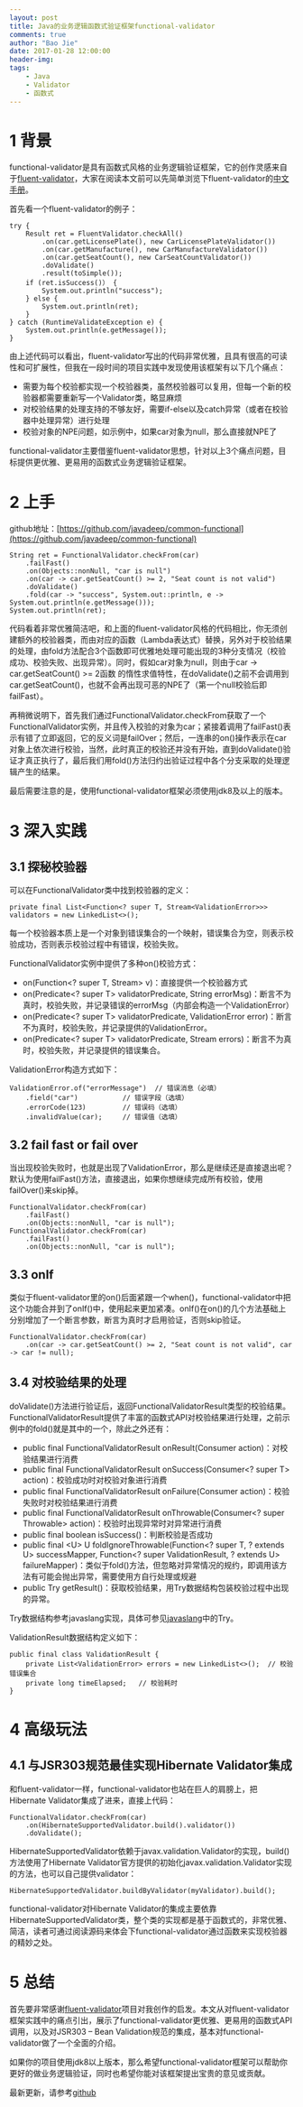 ```yaml
---
layout: post
title: Java的业务逻辑函数式验证框架functional-validator
comments: true
author: "Bao Jie"
date: 2017-01-28 12:00:00
header-img: 
tags:
    - Java
    - Validator
    - 函数式
---
```


# 1 背景

functional-validator是具有函数式风格的业务逻辑验证框架，它的创作灵感来自于[fluent-validator](https://github.com/neoremind/fluent-validator)，大家在阅读本文前可以先简单浏览下fluent-validator的[中文手册](http://neoremind.com/2016/02/java%E7%9A%84%E4%B8%9A%E5%8A%A1%E9%80%BB%E8%BE%91%E9%AA%8C%E8%AF%81%E6%A1%86%E6%9E%B6fluent-validator/)。

首先看一个fluent-validator的例子：

	try {
		Result ret = FluentValidator.checkAll()
			.on(car.getLicensePlate(), new CarLicensePlateValidator())
			.on(car.getManufacture(), new CarManufactureValidator())
			.on(car.getSeatCount(), new CarSeatCountValidator())
			.doValidate()
			.result(toSimple());
		if (ret.isSuccess()） {
			System.out.println("success");
		} else {
			System.out.println(ret);
		}
	} catch (RuntimeValidateException e) {
		System.out.println(e.getMessage());
	}
	
由上述代码可以看出，fluent-validator写出的代码非常优雅，且具有很高的可读性和可扩展性，但我在一段时间的项目实践中发现使用该框架有以下几个痛点：

*	需要为每个校验都实现一个校验器类，虽然校验器可以复用，但每一个新的校验器都需要重新写一个Validator类，略显麻烦
*	对校验结果的处理支持的不够友好，需要if-else以及catch异常（或者在校验器中处理异常）进行处理
*	校验对象的NPE问题，如示例中，如果car对象为null，那么直接就NPE了

functional-validator主要借鉴fluent-validator思想，针对以上3个痛点问题，目标提供更优雅、更易用的函数式业务逻辑验证框架。

# 2 上手

github地址：[https://github.com/javadeep/common-functional](https://github.com/javadeep/common-functional)

	String ret = FunctionalValidator.checkFrom(car)
		.failFast()
		.on(Objects::nonNull, "car is null")
		.on(car -> car.getSeatCount() >= 2, "Seat count is not valid")
		.doValidate()
		.fold(car -> "success", System.out::println, e -> System.out.println(e.getMessage()));
	System.out.println(ret);
	
代码看着非常优雅简洁吧，和上面的fluent-validator风格的代码相比，你无须创建额外的校验器类，而由对应的函数（Lambda表达式）替换，另外对于校验结果的处理，由fold方法配合3个函数即可优雅地处理可能出现的3种分支情况（校验成功、校验失败、出现异常）。同时，假如car对象为null，则由于car -> car.getSeatCount() >= 2函数 的惰性求值特性，在doValidate()之前不会调用到car.getSeatCount()，也就不会再出现可恶的NPE了（第一个null校验后即failFast）。

再稍微说明下，首先我们通过FunctionalValidator.checkFrom获取了一个FunctionalValidator实例，并且传入校验的对象为car；紧接着调用了failFast()表示有错了立即返回，它的反义词是failOver；然后，一连串的on()操作表示在car对象上依次进行校验，当然，此时真正的校验还并没有开始，直到doValidate()验证才真正执行了，最后我们用fold()方法归约出验证过程中各个分支采取的处理逻辑产生的结果。

最后需要注意的是，使用functional-validator框架必须使用jdk8及以上的版本。

# 3 深入实践

## 3.1 探秘校验器

可以在FunctionalValidator类中找到校验器的定义：

	private final List<Function<? super T, Stream<ValidationError>>> validators = new LinkedList<>();
	
每一个校验器本质上是一个对象到错误集合的一个映射，错误集合为空，则表示校验成功，否则表示校验过程中有错误，校验失败。

FunctionalValidator实例中提供了多种on()校验方式：

*	on(Function<? super T, Stream<ValidationError>> v)：直接提供一个校验器方式
*	on(Predicate<? super T> validatorPredicate, String errorMsg)：断言不为真时，校验失败，并记录错误的errorMsg（内部会构造一个ValidationError）
*	on(Predicate<? super T> validatorPredicate, ValidationError error)：断言不为真时，校验失败，并记录提供的ValidationError。
*	on(Predicate<? super T> validatorPredicate, Stream<ValidationError> errors)：断言不为真时，校验失败，并记录提供的错误集合。

ValidationError构造方式如下：

	ValidationError.of("errorMessage")	// 错误消息（必填）
		.field("car")			// 错误字段（选填）
		.errorCode(123)			// 错误码（选填）
		.invalidValue(car);		// 错误值（选填）
		
## 3.2 fail fast or fail over

当出现校验失败时，也就是出现了ValidationError，那么是继续还是直接退出呢？默认为使用failFast()方法，直接退出，如果你想继续完成所有校验，使用failOver()来skip掉。

	FunctionalValidator.checkFrom(car)
		.failFast()
		.on(Objects::nonNull, "car is null");
	FunctionalValidator.checkFrom(car)
		.failFast()
		.on(Objects::nonNull, "car is null");
		
## 3.3 onIf

类似于fluent-validator里的on()后面紧跟一个when()，functional-validator中把这个功能合并到了onIf()中，使用起来更加紧凑。onIf()在on()的几个方法基础上分别增加了一个断言参数，断言为真时才启用验证，否则skip验证。

	FunctionalValidator.checkFrom(car)
		.on(car -> car.getSeatCount() >= 2, "Seat count is not valid", car -> car != null);

## 3.4 对校验结果的处理

doValidate()方法进行验证后，返回FunctionalValidatorResult<T>类型的校验结果。FunctionalValidatorResult提供了丰富的函数式API对校验结果进行处理，之前示例中的fold()就是其中的一个，除此之外还有：

*	public final FunctionalValidatorResult<T> onResult(Consumer<ValidationResult> action)：对校验结果进行消费
*	public final FunctionalValidatorResult<T> onSuccess(Consumer<? super T> action)：校验成功时对校验对象进行消费
*	public final FunctionalValidatorResult<T> onFailure(Consumer<ValidationResult> action)：校验失败时对校验结果进行消费
*	public final FunctionalValidatorResult<T> onThrowable(Consumer<? super Throwable> action)：校验时出现异常时对异常进行消费
*	public final boolean isSuccess()：判断校验是否成功
*	public final &lt;U&gt; U foldIgnoreThrowable(Function<? super T, ? extends U> successMapper, Function<? super ValidationResult, ? extends U> failureMapper)：类似于fold()方法，但忽略对异常情况的规约，即调用该方法有可能会抛出异常，需要使用方自行处理或规避
*	public Try<ValidationResult> getResult()：获取校验结果，用Try数据结构包装校验过程中出现的异常。

Try数据结构参考javaslang实现，具体可参见[javaslang](http://www.javaslang.io/javaslang-docs/)中的Try。

ValidationResult数据结构定义如下：

	public final class ValidationResult {
		private List<ValidationError> errors = new LinkedList<>();	// 校验错误集合
		private long timeElapsed;	// 校验耗时
	}
	
# 4 高级玩法

## 4.1 与JSR303规范最佳实现Hibernate Validator集成

和fluent-validator一样，functional-validator也站在巨人的肩膀上，把Hibernate Validator集成了进来，直接上代码：

	FunctionalValidator.checkFrom(car)
        .on(HibernateSupportedValidator.build().validator())
        .doValidate();
		
HibernateSupportedValidator依赖于javax.validation.Validator的实现，build()方法使用了Hibernate Validator官方提供的初始化javax.validation.Validator实现的方法，也可以自己提供validator：

	HibernateSupportedValidator.buildByValidator(myValidator).build();
	
functional-validator对Hibernate Validator的集成主要依靠HibernateSupportedValidator类，整个类的实现都是基于函数式的，非常优雅、简洁，读者可通过阅读源码来体会下functional-validator通过函数来实现校验器的精妙之处。

# 5 总结

首先要非常感谢[fluent-validator](https://github.com/neoremind/fluent-validator)项目对我创作的启发。本文从对fluent-validator框架实践中的痛点引出，展示了functional-validator更优雅、更易用的函数式API调用，以及对JSR303 – Bean Validation规范的集成，基本对functional-validator做了一个全面的介绍。

如果你的项目使用jdk8以上版本，那么希望functional-validator框架可以帮助你更好的做业务逻辑验证，同时也希望你能对该框架提出宝贵的意见或贡献。

最新更新，请参考[github](https://github.com/javadeep/common-functional)